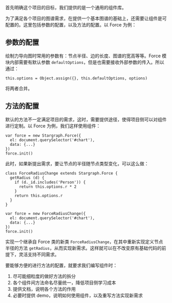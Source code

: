 首先明确这个项目的目标，我们提供的是一个通用的组件库。

为了满足各个项目的图谱需求，在提供一个基本图谱的基础上，还需要让组件是可配置的。这里包括参数的配置，以及方法的配置。以 Force 为例：

## 参数的配置

绘制力导向图时常用的参数有：节点半径、边的长度、图谱的宽高等等。Force 模块内部需要有默认参数 `defaultOptions`，但是也需要接收外部参数的传入。所以通过：

```JS
this.options = Object.assign({}, this.defaultOptions, options)
```

将两者合并。

## 方法的配置

默认的方法不一定满足项目的需求，这时，需要提供途径，使得项目侧可以对组件进行定制。以 Force 为例，我们这样使用组件：

```JS
var force = new Stargraph.Force({
  el: document.querySelector('#chart'),
  data: {...}
})
force.init()
```

此时，如果新提出需求，要让节点的半径随节点类型变化，可以这么做：

```JS
class ForceRadiusChange extends Stargraph.Force {
  getRadius (d) {
    if (d._id.includes('Person')) {
      return this.options.r * 2
    }
    return this.options.r
  }
}

var force = new ForceRadiusChange({
  el: document.querySelector('#chart'),
  data: {...}
})
force.init()
```

实现一个继承自 Force 类的新类 `ForceRadiusChange`，在其中重新实现定义节点半径的方法 `getRadius`，从而实现新需求。这样就可以在不改变原有基础代码的前提下，灵活支持不同需求。

要能够方便的进行方法的配置，就要求我们编写组件时：
1. 尽可能细粒度的做好方法的拆分
2. 各个组件间方法命名尽量统一，降低项目侧学习成本
3. 提供文档，说明各个方法的作用
4. 必要时提供 demo，说明如何使用组件，以及重写方法实现新需求
